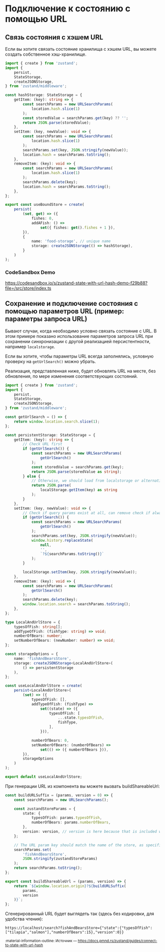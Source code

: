 # Подключение к состоянию с помощью URL

## Связь состояния с хэшем URL

Если вы хотите связать состояние хранилища с хэшем URL, вы можете создать собственное хэш-хранилище.

```ts
import { create } from 'zustand';
import {
    persist,
    StateStorage,
    createJSONStorage,
} from 'zustand/middleware';

const hashStorage: StateStorage = {
    getItem: (key): string => {
        const searchParams = new URLSearchParams(
            location.hash.slice(1)
        );
        const storedValue = searchParams.get(key) ?? '';
        return JSON.parse(storedValue);
    },
    setItem: (key, newValue): void => {
        const searchParams = new URLSearchParams(
            location.hash.slice(1)
        );
        searchParams.set(key, JSON.stringify(newValue));
        location.hash = searchParams.toString();
    },
    removeItem: (key): void => {
        const searchParams = new URLSearchParams(
            location.hash.slice(1)
        );
        searchParams.delete(key);
        location.hash = searchParams.toString();
    },
};

export const useBoundStore = create(
    persist(
        (set, get) => ({
            fishes: 0,
            addAFish: () =>
                set({ fishes: get().fishes + 1 }),
        }),
        {
            name: 'food-storage', // unique name
            storage: createJSONStorage(() => hashStorage),
        }
    )
);
```

### CodeSandbox Demo

<https://codesandbox.io/s/zustand-state-with-url-hash-demo-f29b88?file=/src/store/index.ts>

## Сохранение и подключение состояния с помощью параметров URL (пример: параметры запроса URL)

Бывают случаи, когда необходимо условно связать состояние с URL. В этом примере показано использование параметров запроса URL при сохранении синхронизации с другой реализацией персистентности, например `localstorage`.

Если вы хотите, чтобы параметры URL всегда заполнялись, условную проверку на `getUrlSearch()` можно убрать.

Реализация, представленная ниже, будет обновлять URL на месте, без обновления, по мере изменения соответствующих состояний.

```ts
import { create } from 'zustand';
import {
    persist,
    StateStorage,
    createJSONStorage,
} from 'zustand/middleware';

const getUrlSearch = () => {
    return window.location.search.slice(1);
};

const persistentStorage: StateStorage = {
    getItem: (key): string => {
        // Check URL first
        if (getUrlSearch()) {
            const searchParams = new URLSearchParams(
                getUrlSearch()
            );
            const storedValue = searchParams.get(key);
            return JSON.parse(storedValue as string);
        } else {
            // Otherwise, we should load from localstorage or alternative storage
            return JSON.parse(
                localStorage.getItem(key) as string
            );
        }
    },
    setItem: (key, newValue): void => {
        // Check if query params exist at all, can remove check if always want to set URL
        if (getUrlSearch()) {
            const searchParams = new URLSearchParams(
                getUrlSearch()
            );
            searchParams.set(key, JSON.stringify(newValue));
            window.history.replaceState(
                null,
                '',
                `?${searchParams.toString()}`
            );
        }

        localStorage.setItem(key, JSON.stringify(newValue));
    },
    removeItem: (key): void => {
        const searchParams = new URLSearchParams(
            getUrlSearch()
        );
        searchParams.delete(key);
        window.location.search = searchParams.toString();
    },
};

type LocalAndUrlStore = {
    typesOfFish: string[];
    addTypeOfFish: (fishType: string) => void;
    numberOfBears: number;
    setNumberOfBears: (newNumber: number) => void;
};

const storageOptions = {
    name: 'fishAndBearsStore',
    storage: createJSONStorage<LocalAndUrlStore>(
        () => persistentStorage
    ),
};

const useLocalAndUrlStore = create(
    persist<LocalAndUrlStore>(
        (set) => ({
            typesOfFish: [],
            addTypeOfFish: (fishType) =>
                set((state) => ({
                    typesOfFish: [
                        ...state.typesOfFish,
                        fishType,
                    ],
                })),

            numberOfBears: 0,
            setNumberOfBears: (numberOfBears) =>
                set(() => ({ numberOfBears })),
        }),
        storageOptions
    )
);

export default useLocalAndUrlStore;
```

При генерации URL из компонента вы можете вызвать buildShareableUrl:

```ts
const buildURLSuffix = (params, version = 0) => {
    const searchParams = new URLSearchParams();

    const zustandStoreParams = {
        state: {
            typesOfFish: params.typesOfFish,
            numberOfBears: params.numberOfBears,
        },
        version: version, // version is here because that is included with how Zustand sets the state
    };

    // The URL param key should match the name of the store, as specified as in storageOptions above
    searchParams.set(
        'fishAndBearsStore',
        JSON.stringify(zustandStoreParams)
    );
    return searchParams.toString();
};

export const buildShareableUrl = (params, version) => {
    return `${window.location.origin}?${buildURLSuffix(
        params,
        version
    )}`;
};
```

Сгенерированный URL будет выглядеть так (здесь без кодировки, для удобства чтения):

`https://localhost/search?fishAndBearsStore={"state":{"typesOfFish":["tilapia","salmon"],"numberOfBears":15},"version":0}}`

<small>:material-information-outline: Источник &mdash; <https://docs.pmnd.rs/zustand/guides/connect-to-state-with-url-hash></small>
